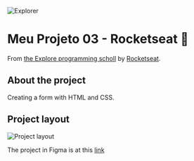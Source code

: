 ![Explorer](https://efficient-sloth-d85.notion.site/image/https%3A%2F%2Fs3-us-west-2.amazonaws.com%2Fsecure.notion-static.com%2F74dec54c-b44a-4c7e-adbd-f8a069b98b7b%2FCapa_Notion_-_Explorer.png?table=block&id=19dfbff7-b19c-47c5-9a28-6afa37d42543&spaceId=08f749ff-d06d-49a8-a488-9846e081b224&width=2000&userId=&cache=v2)

# Meu Projeto 03 - Rocketseat 🚀

From [the Explore programming scholl](https://www.rocketseat.com.br/explorer) by [Rocketseat](https://www.rocketseat.com.br/).

## About the project

Creating a form with HTML and CSS.

## Project layout

![Project layout](https://github.com/mayumayara/images-in-redeme0/assets/120471137/af383156-4003-4426-b787-65d1d7a1de8e)

The project in Figma is at this [link](https://www.figma.com/file/lQODdv1CtRUVo6g5av8ZQ8/Explorer-Stage-03-Projeto-01-(Copy)?type=design&node-id=0%3A1&mode=design&t=dMdxlAUhdUcqPQfB-1)
